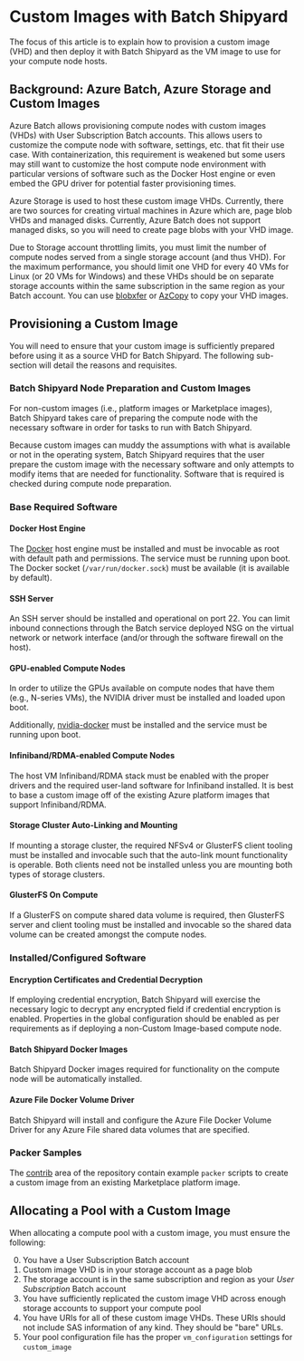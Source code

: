 # Custom Images with Batch Shipyard
The focus of this article is to explain how to provision a custom image (VHD)
and then deploy it with Batch Shipyard as the VM image to use for your
compute node hosts.

## Background: Azure Batch, Azure Storage and Custom Images
Azure Batch allows provisioning compute nodes with custom images (VHDs) with
User Subscription Batch accounts. This allows users to customize the
compute node with software, settings, etc. that fit their use case. With
containerization, this requirement is weakened but some users may still
want to customize the host compute node environment with particular
versions of software such as the Docker Host engine or even embed the GPU
driver for potential faster provisioning times.

Azure Storage is used to host these custom image VHDs. Currently, there are
two sources for creating virtual machines in Azure which are, page blob
VHDs and managed disks. Currently, Azure Batch does not support managed
disks, so you will need to create page blobs with your VHD image.

Due to Storage account throttling limits, you must limit the number of
compute nodes served from a single storage account (and thus VHD). For
the maximum performance, you should limit one VHD for every 40 VMs for Linux
(or 20 VMs for Windows) and these VHDs should be on separate storage accounts
within the same subscription in the same region as your Batch account.
You can use [blobxfer](https://github.com/Azure/blobxfer) or
[AzCopy](https://azure.microsoft.com/en-us/documentation/articles/storage-use-azcopy/)
to copy your VHD images.

## Provisioning a Custom Image
You will need to ensure that your custom image is sufficiently prepared
before using it as a source VHD for Batch Shipyard. The following
sub-section will detail the reasons and requisites.

### Batch Shipyard Node Preparation and Custom Images
For non-custom images (i.e., platform images or Marketplace images), Batch
Shipyard takes care of preparing the compute node with the necessary
software in order for tasks to run with Batch Shipyard.

Because custom images can muddy the assumptions with what is available or
not in the operating system, Batch Shipyard requires that the user prepare
the custom image with the necessary software and only attempts to modify
items that are needed for functionality. Software that is required is
checked during compute node preparation.

### Base Required Software
#### Docker Host Engine
The [Docker](https://docker.com) host engine must be installed and must
be invocable as root with default path and permissions. The service must
be running upon boot. The Docker socket (`/var/run/docker.sock`) must
be available (it is available by default).

#### SSH Server
An SSH server should be installed and operational on port 22. You can
limit inbound connections through the Batch service deployed NSG on the
virtual network or network interface (and/or through the software firewall
on the host).

#### GPU-enabled Compute Nodes
In order to utilize the GPUs available on compute nodes that have them
(e.g., N-series VMs), the NVIDIA driver must be installed and loaded upon
boot.

Additionally, [nvidia-docker](https://github.com/NVIDIA/nvidia-docker)
must be installed and the service must be running upon boot.

#### Infiniband/RDMA-enabled Compute Nodes
The host VM Infiniband/RDMA stack must be enabled with the proper drivers
and the required user-land software for Infiniband installed. It is best to
base a custom image off of the existing Azure platform images that support
Infiniband/RDMA.

#### Storage Cluster Auto-Linking and Mounting
If mounting a storage cluster, the required NFSv4 or GlusterFS client tooling
must be installed and invocable such that the auto-link mount functionality
is operable. Both clients need not be installed unless you are mounting
both types of storage clusters.

#### GlusterFS On Compute
If a GlusterFS on compute shared data volume is required, then GlusterFS
server and client tooling must be installed and invocable so the shared
data volume can be created amongst the compute nodes.

### Installed/Configured Software
#### Encryption Certificates and Credential Decryption
If employing credential encryption, Batch Shipyard will exercise the necessary
logic to decrypt any encrypted field if credential encryption is enabled.
Properties in the global configuration should be enabled as per requirements
as if deploying a non-Custom Image-based compute node.

#### Batch Shipyard Docker Images
Batch Shipyard Docker images required for functionality on the compute node
will be automatically installed.

#### Azure File Docker Volume Driver
Batch Shipyard will install and configure the Azure File Docker Volume
Driver for any Azure File shared data volumes that are specified.

### Packer Samples
The [contrib](../contrib) area of the repository contain example `packer`
scripts to create a custom image from an existing Marketplace platform image.

## Allocating a Pool with a Custom Image
When allocating a compute pool with a custom image, you must ensure the
following:

0. You have a User Subscription Batch account
1. Custom image VHD is in your storage account as a page blob
2. The storage account is in the same subscription and region as your
   *User Subscription* Batch account
3. You have sufficiently replicated the custom image VHD across enough
   storage accounts to support your compute pool
4. You have URIs for all of these custom image VHDs. These URIs should not
   include SAS information of any kind. They should be "bare" URLs.
5. Your pool configuration file has the proper `vm_configuration` settings
   for `custom_image`
